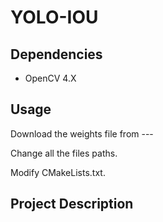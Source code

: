 # YOLO-IOU
## Dependencies
- OpenCV 4.X

## Usage
Download the weights file from ---


Change all the files paths.


Modify CMakeLists.txt.


## Project Description

